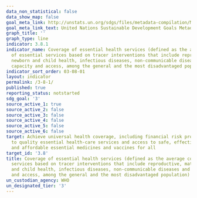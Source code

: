 ```yaml
---
data_non_statistical: false
data_show_map: false
goal_meta_link: http://unstats.un.org/sdgs/files/metadata-compilation/Metadata-Goal-3.pdf
goal_meta_link_text: United Nations Sustainable Development Goals Metadata (pdf 865kB)
graph_title: ''
graph_type: line
indicator: 3.8.1
indicator_name: Coverage of essential health services (defined as the average coverage
  of essential services based on tracer interventions that include reproductive, maternal,
  newborn and child health, infectious diseases, non-communicable diseases and service
  capacity and access, among the general and the most disadvantaged population)
indicator_sort_order: 03-08-01
layout: indicator
permalink: /3-8-1/
published: true
reporting_status: notstarted
sdg_goal: '3'
source_active_1: true
source_active_2: false
source_active_3: false
source_active_4: false
source_active_5: false
source_active_6: false
target: Achieve universal health coverage, including financial risk protection, access
  to quality essential health-care services and access to safe, effective, quality
  and affordable essential medicines and vaccines for all
target_id: '3.8'
title: Coverage of essential health services (defined as the average coverage of essential
  services based on tracer interventions that include reproductive, maternal, newborn
  and child health, infectious diseases, non-communicable diseases and service capacity
  and access, among the general and the most disadvantaged population)
un_custodian_agency: WHO
un_designated_tier: '3'
---
```

